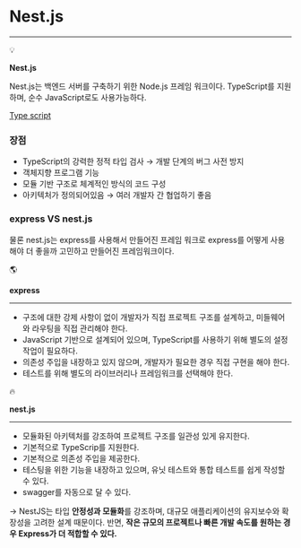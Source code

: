 # Nest.js

---

<aside>
💡

**Nest.js**

Nest.js는 백엔드 서버를 구축하기 위한 Node.js 프레임 워크이다.
TypeScript를 지원하며, 순수 JavaScript로도 사용가능하다.

</aside>

[Type script](https://www.notion.so/Type-script-86348c32cb1841afa0451428547ad682?pvs=21)

### 장점

- TypeScript의 강력한 정적 타입 검사 → 개발 단계의 버그 사전 방지
- 객체지향 프로그램 기능
- 모듈 기반 구조로 체계적인 방식의 코드 구성
- 아키텍처가 정의되어있음 → 여러 개발자 간 협업하기 좋음

### express VS nest.js

물론 nest.js는 express를 사용해서 만들어진 프레임 워크로 express를 어떻게 사용해야 더 좋을까 고민하고 만들어진 프레임워크이다.

<aside>
🌎

**express**

---

- 구조에 대한 강제 사항이 없이 개발자가 직접 프로젝트 구조를 설계하고, 미들웨어와 라우팅을 직접 관리해야 한다.
- JavaScript 기반으로 설계되어 있으며, TypeScript를 사용하기 위해 별도의 설정 작업이 필요하다.
- 의존성 주입을 내장하고 있지 않으며, 개발자가 필요한 경우 직접 구현을 해야 한다.
- 테스트를 위해 별도의 라이브러리나 프레임워크를 선택해야 한다.
</aside>

<aside>
🔥

**nest.js**

---

- 모듈화된 아키텍처를 강조하여 프로젝트 구조를 일관성 있게 유지한다.
- 기본적으로 TypeScrip를 지원한다.
- 기본적으로 의존성 주입을 제공한다.
- 테스팅을 위한 기능을 내장하고 있으며, 유닛 테스트와 통합 테스트를 쉽게 작성할 수 있다.
- swagger를 자동으로 달 수 있다.
</aside>

→ NestJS는 타입 **안정성과 모듈화**를 강조하며, 대규모 애플리케이션의 유지보수와 확장성을 고려한 설계 때문이다. 반면, **작은 규모의 프로젝트나 빠른 개발 속도를 원하는 경우 Express가 더 적합할 수 있다.**